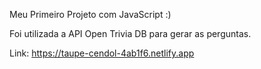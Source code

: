 Meu Primeiro Projeto com JavaScript :)

Foi utilizada a API Open Trivia DB para gerar as perguntas.

Link: https://taupe-cendol-4ab1f6.netlify.app
